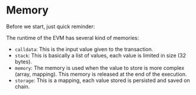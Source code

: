 # Memory

Before we start, just quick reminder:

The runtime of the EVM has several kind of memories:

 -  `calldata`: This is the input value given to the transaction.
 -  `stack`: This is basically a list of values, each value is limited in size (32 bytes).
 -  `memory`: The memory is used when the value to store is more complex (array, mapping). This memory is released at the end of the execution.
 -  `storage`: This is a mapping, each value stored is persisted and saved on chain.
